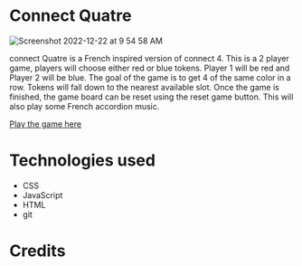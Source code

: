 # Connect Quatre
![Screenshot 2022-12-22 at 9 54 58 AM](https://user-images.githubusercontent.com/119258338/209186972-a8126457-ad1c-4ed1-afd8-86f475f8e17a.png)

connect Quatre is a French inspired version of connect 4. This is a 2 player game, players will choose either red or blue tokens. Player 1 will be red and Player 2 will be blue. The goal of the game is to get 4 of the same color in a row. Tokens will fall down to the nearest available slot. Once the game is finished, the game board can be reset using the reset game button. This will also play some French accordion music. 

[Play the game here](austinfriesorger-connect4.netlify.app/ "link to game")

# Technologies used 

* CSS
* JavaScript
* HTML 
* git 

# Credits 